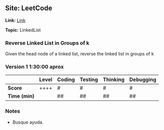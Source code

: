 ## Site: LeetCode

**Link:** [Link](https://leetcode.com/problems/reverse-nodes-in-k-group/description/)

**Topic:** LinkedList

### Reverse Linked List in Groups of k

Given the head node of a linked list, reverse the linked list in
groups of k

### Version 1 1:30:00 aprox

|           | Level | Coding | Testing | Thinking | Debugging  |
|-----------|-------|--------|---------|----------|------------|
| **Score** | ++++  | #      | #       | #        | #          |
| **Time (min)** | | ## | ## | ## | ## |

### Notes
- Busque ayuda. 

